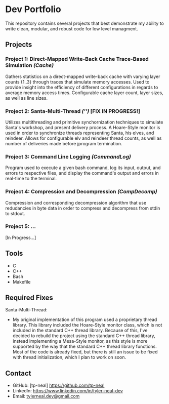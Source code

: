 # Dev Portfolio

This repository contains several projects that best demonstrate my ability to write clean, modular, and robust code for low level managment.

## Projects

### Project 1: Direct-Mapped Write-Back Cache Trace-Based Simulation *(Cache)*

Gathers statistics on a direct-mapped write-back cache with varying layer counts {1..3} through traces that simulate memory accesses. Used to provide insight into the efficiency of different configurations in regards to average memory access times. Configurable cache layer count, layer sizes, as well as line sizes.

### Project 2: Santa-Multi-Thread *('')* **[FIX IN PROGRESS!]**

Utilizes multithreading and primitive synchornization techniques to simulate Santa's workshop, and present delivery process. A Hoare-Style monitor is used in order to synchronize threads representing Santa, his elves, and reindeer. Allows for configurable elv and reindeer thread counts, as well as number of deliveries made before jprogram termination.

### Project 3: Command Line Logging *(CommandLog)*

Program used to execute a given bash command, log its input, output, and errors to respective files, and display the command's output and errors in real-time to the terminal.

### Project 4: Compression and Decompression *(CompDecomp)*

Compression and corresponding decompression algorithm that use redudancies in byte data in order to compress and decompress from stdin to stdout.

### Project 5: ...

[In Progress...]

## Tools

- C
- C++
- Bash
- Makefile

## Required Fixes

Santa-Multi-Thread:
- My original implementation of this program used a proprietary thread library. This library included the Hoare-Style monitor class, which is not included in the standard C++ thread library. Because of this, I've decided to rebuild the project using the standard C++ thread library, instead implementing a Mesa-Style monitor, as this style is more supported by the way that the standard C++ thread library functions. Most of the code is already fixed, but there is still an issue to be fixed with thread initialization, which I plan to work on soon.

## Contact
- GitHub: [tp-neal] https://github.com/tp-neal
- LinkedIn: https://www.linkedin.com/in/tyler-neal-dev
- Email: tylerneal.dev@gmail.com